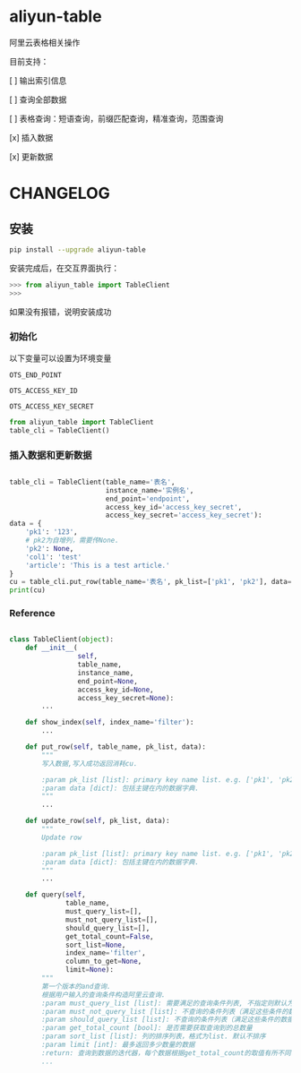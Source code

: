 # aliyun-table

阿里云表格相关操作

目前支持：

[ ] 输出索引信息

[ ] 查询全部数据

[ ] 表格查询：短语查询，前缀匹配查询，精准查询，范围查询

[x] 插入数据

[x] 更新数据


# CHANGELOG



## 安装

```bash
pip install --upgrade aliyun-table
```


安装完成后，在交互界面执行：


```python
>>> from aliyun_table import TableClient
>>>
```

如果没有报错，说明安装成功


### 初始化

以下变量可以设置为环境变量

```OTS_END_POINT```

```OTS_ACCESS_KEY_ID```

```OTS_ACCESS_KEY_SECRET```


```python
from aliyun_table import TableClient
table_cli = TableClient()
```



### 插入数据和更新数据

```python

table_cli = TableClient(table_name='表名', 
                        instance_name='实例名',
                        end_point='endpoint',
                        access_key_id='access_key_secret', 
                        access_key_secret='access_key_secret'):
data = {
    'pk1': '123',
    # pk2为自增列，需要传None.
    'pk2': None,
    'col1': 'test'
    'article': 'This is a test article.'
}
cu = table_cli.put_row(table_name='表名', pk_list=['pk1', 'pk2'], data=data)
print(cu)
```

### Reference

```python

class TableClient(object):
    def __init__(
                 self,
                 table_name,
                 instance_name,
                 end_point=None,
                 access_key_id=None, 
                 access_key_secret=None):
        ...

    def show_index(self, index_name='filter'):
        ...

    def put_row(self, table_name, pk_list, data):
        """
        写入数据,写入成功返回消耗cu.

        :param pk_list [list]: primary key name list. e.g. ['pk1', 'pk2']
        :param data [dict]: 包括主键在内的数据字典.
        """
        ... 

    def update_row(self, pk_list, data):
        """
        Update row

        :param pk_list [list]: primary key name list. e.g. ['pk1', 'pk2']
        :param data [dict]: 包括主键在内的数据字典.
        """
        ...

    def query(self, 
              table_name,
              must_query_list=[], 
              must_not_query_list=[], 
              should_query_list=[], 
              get_total_count=False, 
              sort_list=None, 
              index_name='filter', 
              column_to_get=None, 
              limit=None):
        """
        第一个版本的and查询.
        根据用户输入的查询条件构造阿里云查询.
        :param must_query_list [list]: 需要满足的查询条件列表, 不指定则默认为查询全部数据
        :param must_not_query_list [list]: 不查询的条件列表（满足这些条件的数据不查询）
        :param should_query_list [list]: 不查询的条件列表（满足这些条件的数据不查询）
        :param get_total_count [bool]: 是否需要获取查询到的总数量
        :param sort_list [list]: 列的排序列表，格式为list. 默认不排序
        :param limit [int]: 最多返回多少数量的数据
        :return: 查询到数据的迭代器，每个数据根据get_total_count的取值有所不同
        ...
```
